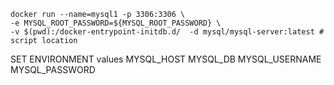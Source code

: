```
docker run --name=mysql1 -p 3306:3306 \
-e MYSQL_ROOT_PASSWORD=${MYSQL_ROOT_PASSWORD} \
-v $(pwd):/docker-entrypoint-initdb.d/  -d mysql/mysql-server:latest # script location  
```

SET ENVIRONMENT values
MYSQL_HOST
MYSQL_DB
MYSQL_USERNAME
MYSQL_PASSWORD